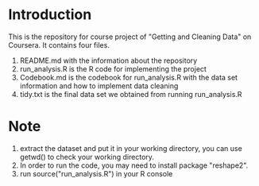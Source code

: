 # Introduction
This is the repository for course project of "Getting and Cleaning Data" on Coursera.
It contains four files.
1. README.md with the information about the repository
2. run_analysis.R is the R code for implementing the project
3. Codebook.md is the codebook for run_analysis.R with the data set information and how to implement data cleaning
4. tidy.txt is the final data set we obtained from running run_analysis.R 

# Note
1. extract the dataset and put it in your working directory, you can use getwd() to check your working directory.
2. In order to run the code, you may need to install package "reshape2".
3. run source("run_analysis.R") in your R console